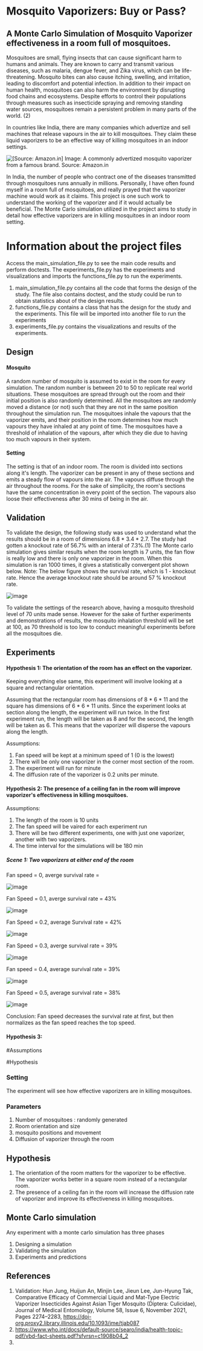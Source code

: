 # Mosquito Vaporizers: Buy or Pass? 
## A Monte Carlo Simulation of Mosquito Vaporizer effectiveness in a room full of mosquitoes. 

Mosquitoes are small, flying insects that can cause significant harm to humans and animals. They are known to carry and transmit various diseases, such as malaria, dengue fever, and Zika virus, which can be life-threatening. Mosquito bites can also cause itching, swelling, and irritation, leading to discomfort and potential infection. In addition to their impact on human health, mosquitoes can also harm the environment by disrupting food chains and ecosystems. Despite efforts to control their populations through measures such as insecticide spraying and removing standing water sources, mosquitoes remain a persistent problem in many parts of the world. (2)

In countries like India, there are many companies which advertize and sell machines that release vapours in the air to kill mosquitoes. They claim these liquid vaporizers to be an effective way of killing mosquitoes in an indoor settings. 

![[Source: Amazon.in]](https://github.com/SMousami/2023Spr_projects/assets/40067673/1f9dc5fa-49ce-4deb-8f49-2fcca7d367f1)
Image: A commonly advertized mosquito vaporizer from a famous brand. Source: Amazon.in

In India, the number of people who contract one of the diseases transmitted through mosquitoes runs annually in millions. Personally, I have often found myself in a room full of mosquitoes, and really prayed that the vaporizer machine would work as it claims. This project is one such work to understand the working of the vaporizer and if it would actually be beneficial. The Monte Carlo simulation utilized in the project aims to study in detail how effective vaporizers are in killing mosquitoes in an indoor room setting. 

# Information about the project files

Access the main_simulation_file.py to see the main code results and perform doctests. The experiments_file.py has the experiments and visualizations and imports the functions_file.py to run the experiments. 

1) main_simulation_file.py contains all the code that forms the design of the study. The file also contains doctest, and the study could be run to obtain statistics about of the design results. 
2) functions_file.py contains a class that has the design for the study and the experiments. This file will be imported into another file to run the experiments
3) experiments_file.py contains the visualizations and results of the experiments. 

## Design

#### Mosquito
A random number of mosquito is assumed to exist in the room for every simulation. The random number is between 20 to 50 to replicate real world situations.
These mosquitoes are spread through out the room and their initial position is also randomly determined. All the mosquitoes are randomly moved a distance (or not) such that they are not in the same position throughout the simulation run. The mosquitoes inhale the vapours that the vaporizer emits, and their position in the room determines how much vapours they have inhaled at any point of time. The mosquitoes have a threshold of inhalation of the vapours, after which they die due to having too much vapours in their system. 

#### Setting
The setting is that of an indoor room. The room is divided into sections along it's length. The vaporizer can be present in any of these sections and emits a steady flow of vapours into the air. The vapours diffuse through the air throughout the rooms. For the sake of simplicity, the room's sections have the same concentration in every point of the section. The vapours also loose their effectiveness after 30 mins of being in the air. 


## Validation

To validate the design, the following study was used to understand what the results should be in a room of dimensions 6.8 * 3.4 * 2.7. The study had gotten a knockout rate of 56.7% with an interal of 7.3%.(1) The Monte carlo simulation gives similar results when the room length is 7 units, the fan flow is really low and there is only one vaporizer in the room. When this simulation is ran 1000 times, it gives a statistically convergent plot shown below. Note: The below figure shows the survival rate, which is 1 - knockout rate. Hence the average knockout rate should be around 57 % knockout rate. 

![image](https://github.com/SMousami/2023Spr_projects/assets/40067673/9d26c8b1-3310-4f1c-8b9b-65041abc098b)

To validate the settings of the research above, having a mosquito threshold level of 70 units made sense. However for the sake of further experiments and demonstrations of results, the mosquito inhalation threshold will be set at 100, as 70 threshold is too low to conduct meaningful experiments before all the mosquitoes die.

## Experiments

#### Hypothesis 1: The orientation of the room has an effect on the vaporizer. 

Keeping everything else same, this experiment will involve looking at a square and rectangular orientation. 

Assuming that the rectangular room has dimensions of 8 * 6 * 11 and the square has dimensions of 6 * 6 * 11 units. Since the experiment looks at section along the length, the experiment will run twice. In the first experiment run, the length will be taken as 8 and for the second, the length will be taken as 6. This means that the vaporizer will disperse the vapours along the length.

Assumptions: 
1) Fan speed will be kept at a minimum speed of 1 (0 is the lowest)
2) There will be only one vaporizer in the corner most section of the room.
3) The experiment will run for minute
4) The diffusion rate of the vaporizer is 0.2 units per minute.  


#### Hypothesis 2: The presence of a ceiling fan in the room will improve vaporizer's effectiveness in killing mosquitoes.

Assumptions: 
1) The length of the room is 10 units
2) The fan speed will be vaired for each experiment run
3) There will be two different experiments, one with just one vaporizer, another with two vaporizers. 
4) The time interval for the simulations will be 180 min

##### Scene 1: Two vaporizers at either end of the room

Fan speed = 0, averge survival rate =

![image](https://github.com/SMousami/2023Spr_projects/assets/40067673/67d969b1-8265-4a1f-8f13-0de1a6b1e5c7)

Fan Speed = 0.1, averge survival rate = 43%

![image](https://github.com/SMousami/2023Spr_projects/assets/40067673/6583354a-fad9-471c-826b-3e9f732ecfcc)

Fan Speed = 0.2, average Survival rate = 42%

![image](https://github.com/SMousami/2023Spr_projects/assets/40067673/22459e78-a731-4f75-af03-db40d8d01528)

Fan Speed = 0.3, averge survival rate = 39%

![image](https://github.com/SMousami/2023Spr_projects/assets/40067673/7aa0f73c-61f6-4725-bf84-74b0522758a4)

Fan speed = 0.4, average survival rate = 39%

![image](https://github.com/SMousami/2023Spr_projects/assets/40067673/dcc3eb53-acce-42b7-a64e-8133d30bf002)

Fan Speed = 0.5, average survival rate = 38%

![image](https://github.com/SMousami/2023Spr_projects/assets/40067673/29616961-f57e-412b-9163-80f000ae0a2a)

Conclusion: Fan speed decreases the survival rate at first, but then normalizes as the fan speed reaches the top speed. 

#### Hypothesis 3: 
#Assumptions

#Hypothesis


### Setting

The experiment will see how effective vaporizers are in killing mosquitoes. 

### Parameters

1) Number of mosquitoes : randomly generated
2) Room orientation and size
3) mosquito positions and movement
4) Diffusion of vaporizer through the room

## Hypothesis

1) The orientation of the room matters for the vaporizer to be effective. The vaporizer works better in a square room instead of a rectangular room. 
2) The presence of a ceiling fan in the room will increase the diffusion rate of vaporizer and improve its effectiveness in killing mosquitoes.

## Monte Carlo simulation

Any experiment with a monte carlo simulation has three phases

1) Designing a simulation
2) Validating the simulation
3) Experiments and predictions

## References

1) Validation: Hun Jung, Huijun An, Minjin Lee, Jieun Lee, Jun-Hyung Tak, Comparative Efficacy of Commercial Liquid and Mat-Type Electric Vaporizer Insecticides Against Asian Tiger Mosquito (Diptera: Culicidae), Journal of Medical Entomology, Volume 58, Issue 6, November 2021, Pages 2274–2283, https://doi-org.proxy2.library.illinois.edu/10.1093/jme/tjab087
2) https://www.who.int/docs/default-source/searo/india/health-topic-pdf/vbd-fact-sheets.pdf?sfvrsn=c1908b04_2
3) 
